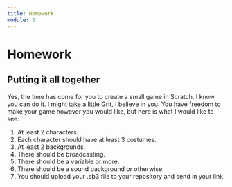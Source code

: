 ```yaml
---
title: Homework
module: 3
---
```


# Homework

## Putting it all together

Yes, the time has come for you to create a small game in Scratch.  I know you can do it. I might take a little Grit, I believe in you.  You have freedom to make your game however you would like, but here is what I would like to see:

1. At least 2 characters.
2. Each character should have at least 3 costumes.
3. At least 2 backgrounds.
4. There should be broadcasting.
5. There should be a variable or more.
6. There should be a sound background or otherwise.
7. You should upload your .sb3 file to your repository and send in your link.